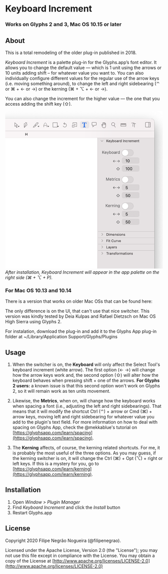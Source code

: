 # Keyboard Increment
### Works on Glyphs 2 and 3, Mac OS 10.15 or later

## About

This is a total remodeling of the older plug-in published in 2018.

*Keyboard Increment* is a palette plug-in for the Glyphs.app’s font editor. It allows you to change the default value — which is 1 unit using the arrows or 10 units adding shift – for whatever value you want to. You can also individually configure different values for the regular use of the arrow keys (i.e. moving something around), to change the left and right sidebearing (⌃ or ⌘ + ← or →) or the kerning (⌘ + ⌥ + ← or →).

You can also change the increment for the higher value — the one that you access adding the shift key (⇧).

![Keyboard Increment](keyboard_increment_glyphs_app.png)
*After installation, Keyboard Increment will appear in the app palette on the right side (⌘ + ⌥ + P).*

### For Mac OS 10.13 and 10.14
There is a version that works on older Mac OSs that can be found here:

The only difference is on the UI, that can't use that nice switcher. This version was kindly tested by Deia Kulpas and Rafael Dietzsch on Mac OS High Sierra using Glyphs 2.

For instalation, download the plug-in and add it to the Glyphs App plug-in folder at ~/Library/Application Support/Glyphs/Plugins

## Usage

1) When the switcher is on, the **Keyboard** will only affect the Select Tool's keyboard increment (white arrow). The first option (← →) will change how the arrow keys work and, the second option (⇧) will alter how the keyboard behaves when pressing shift + one of the arrows. **For Glyphs 2 users:** a known issue is that this second option won't work on Glyphs 2, so it will remain work as ten units movement.

2) Likewise, the **Metrics**, when on, will change how the keyboard works when spacing a font (i.e., adjusting the left and right sidebearings). That means that it will modify the shortcut Ctrl (⌃) + arrow or Cmd (⌘) + arrow keys, moving left and right sidebearing for whatever value you add to the plugin's text field. For more information on how to deal with spacing on Glyphs App, check the @mekkablue's tutorial on [https://glyphsapp.com/learn/spacing](https://glyphsapp.com/learn/spacing).

3) The **Kerning** affects, of course, the kerning related shortcuts. For me, it is probably the most useful of the three options. As you may guess, if the kerning switcher is on, it will change the Ctrl (⌘) + Opt (⌥) + right or left keys. If this is a mystery for you, go to [https://glyphsapp.com/learn/kerning](https://glyphsapp.com/learn/kerning).

## Installation

1. Open *Window > Plugin Manager*
2. Find *Keyboard Increment* and click the *Install* button
3. Restart Glyphs.app

## License

Copyright 2020 Filipe Negrão Nogueira (@filipenegrao).

Licensed under the Apache License, Version 2.0 (the "License"); you may not use this file except in compliance with the License. You may obtain a copy of the License at [http://www.apache.org/licenses/LICENSE-2.0](http://www.apache.org/licenses/LICENSE-2.0)
